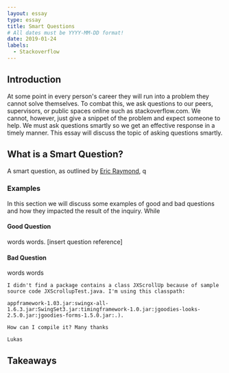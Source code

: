 ```yaml
---
layout: essay
type: essay
title: Smart Questions
# All dates must be YYYY-MM-DD format!
date: 2019-01-24
labels:
  - Stackoverflow
---
```

## Introduction
At some point in every person's career they will run into a problem they cannot solve themselves. To combat this, we ask questions to our peers, supervisors, or public spaces online such as stackoverflow.com. We cannot, however, just give a snippet of the problem and expect someone to help. We must ask questions smartly so we get an effective response in a timely manner. This essay will discuss the topic of asking questions smartly.

## What is a Smart Question?
A smart question, as outlined by [Eric Raymond](http://www.catb.org/esr/faqs/smart-questions.html), q

### Examples
In this section we will discuss some examples of good and bad questions and how they impacted the result of the inquiry. While
#### Good Question
words words.
[insert question reference]

#### Bad Question
words words
````
I didn't find a package contains a class JXScrollUp because of sample source code JXScrollupTest.java. I'm using this classpath:

appframework-1.03.jar:swingx-all-1.6.3.jar:SwingSet3.jar:timingframework-1.0.jar:jgoodies-looks-2.5.0.jar:jgoodies-forms-1.5.0.jar:.). 

How can I compile it? Many thanks

Lukas
````
## Takeaways
